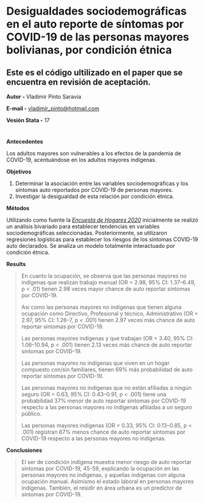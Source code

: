 # **Desigualdades sociodemográficas en el auto reporte de síntomas por COVID-19 de las personas mayores bolivianas, por condición étnica**

## Este es el código ultilizado en el paper que se encuentra en revisión de aceptación.

**Autor -** Vladimir Pinto Saravia

**E-mail -** vladimir_pinto@hotmail.com

**Vesión Stata -** 17
#

**Antecedentes**

Los adultos mayores son vulnerables a los efectos de la pandemia de COVID-19, acentuándose en los adultos mayores indígenas.

**Objetivos**
1. Determinar la asociación entre las variables sociodemográficas y los síntomas auto reportados por COVID-19 de personas mayores.
2. Investigar la desigualdad de esta relación por condición étnica.

**Métodos**

Utilizando como fuente la *[Encuesta de Hogares 2020](http://anda.ine.gob.bo/index.php/catalog/88/get-microdata)* inicialmente se realizó un análisis bivariado para establecer tendencias en variables sociodemográficas seleccionadas.
Posteriormente, se utilizaron regresiones logísticas para establecer los riesgos de los síntomas COVID-19 auto declarados.
Se analiza un modelo totalmente interactuado por condición étnica.

**Results**

> En cuanto la ocupación, se observa que las personas mayores no indígenas que realizan trabajo manual (OR = 2.98, 95% CI: 1.37–6.49, p < .01) tienen 2.98 veces mayor chance de auto reportar síntomas por COVID-19.
> 
> Así como las personas mayores no indígenas que tienen alguna ocupación como Directivo, Profesional y técnico, Administrativo (OR = 2.97, 95% CI: 1.26–7, p < .001) tienen 2.97 veces más chance de auto reportar síntomas por COVID-19.
> 
> Las personas mayores indígenas y que trabajan (OR = 3.40, 95% CI: 1.06–10.94, p < .001) tienen 2.13 veces más chance de auto reportar síntomas por COVID-19.
> 
> Las personas mayores no indígenas que viven en un hogar compuesto con/sin familiares, tienen 69% más probabilidad de auto reportar síntomas por COVID-19.
> 
> Las personas mayores no indígenas que no están afiliadas a ningún seguro (OR = 0.63, 95% CI: 0.43–0.91, p < .001) tiene una probabilidad 37% menor de auto reportar síntomas por COVID-19 respecto a las personas mayores no indígenas afiliadas a un seguro público.
> 
> Las personas mayores indígenas (OR = 0.33, 95% CI: 0.13–0.85, p < .001) registran 67% menos chance de auto reportar síntomas por COVID-19 respecto a las personas mayores no indígenas.

**Conclusiones**

> El ser de condición indígena muestra menor riesgo de auto reportar síntomas por COVID-19, 45-59, explicando la ocupación en las personas mayores no indígenas, y aquellas indígenas con alguna ocupación manual. Asimismo el estado laboral en personas mayores indígenas. También, el residir en área urbana es un predictor de síntomas por COVID-19.
